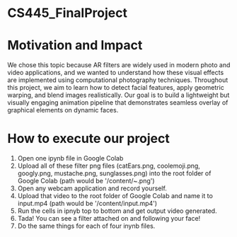 # CS445_FinalProject

# Motivation and Impact
We chose this topic because AR filters are widely used in modern photo and video applications, and we wanted to understand how these visual effects are implemented using computational photography techniques. Throughout this project, we aim to learn how to detect facial features, apply geometric warping, and blend images realistically. Our goal is to build a lightweight but visually engaging animation pipeline that demonstrates seamless overlay of graphical elements on dynamic faces.

# How to execute our project

1. Open one ipynb file in Google Colab
2. Upload all of these filter png files (catEars.png, coolemoji.png, googly.png, mustache.png, sunglasses.png) into the root folder of Google Colab (path would be '/content/~.png')
3. Open any webcam application and record yourself.
4. Upload that video to the root folder of Google Colab and name it to input.mp4 (path would be '/content/input.mp4')
5. Run the cells in ipnyb top to bottom and get output video generated.
6. Tada! You can see a filter attached on and following your face!
7. Do the same things for each of four inynb files.
